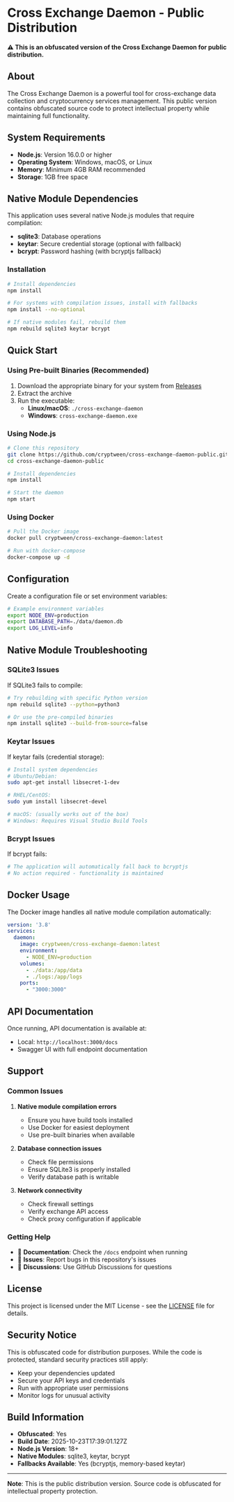 # Cross Exchange Daemon - Public Distribution

**⚠️ This is an obfuscated version of the Cross Exchange Daemon for public distribution.**

## About

The Cross Exchange Daemon is a powerful tool for cross-exchange data collection and cryptocurrency services management. This public version contains obfuscated source code to protect intellectual property while maintaining full functionality.

## System Requirements

- **Node.js**: Version 16.0.0 or higher
- **Operating System**: Windows, macOS, or Linux
- **Memory**: Minimum 4GB RAM recommended
- **Storage**: 1GB free space

## Native Module Dependencies

This application uses several native Node.js modules that require compilation:

- **sqlite3**: Database operations
- **keytar**: Secure credential storage (optional with fallback)
- **bcrypt**: Password hashing (with bcryptjs fallback)

### Installation

```bash
# Install dependencies
npm install

# For systems with compilation issues, install with fallbacks
npm install --no-optional

# If native modules fail, rebuild them
npm rebuild sqlite3 keytar bcrypt
```

## Quick Start

### Using Pre-built Binaries (Recommended)

1. Download the appropriate binary for your system from [Releases](../../releases)
2. Extract the archive
3. Run the executable:
   - **Linux/macOS**: `./cross-exchange-daemon`
   - **Windows**: `cross-exchange-daemon.exe`

### Using Node.js

```bash
# Clone this repository
git clone https://github.com/cryptween/cross-exchange-daemon-public.git
cd cross-exchange-daemon-public

# Install dependencies
npm install

# Start the daemon
npm start
```

### Using Docker

```bash
# Pull the Docker image
docker pull cryptween/cross-exchange-daemon:latest

# Run with docker-compose
docker-compose up -d
```

## Configuration

Create a configuration file or set environment variables:

```bash
# Example environment variables
export NODE_ENV=production
export DATABASE_PATH=./data/daemon.db
export LOG_LEVEL=info
```

## Native Module Troubleshooting

### SQLite3 Issues

If SQLite3 fails to compile:

```bash
# Try rebuilding with specific Python version
npm rebuild sqlite3 --python=python3

# Or use the pre-compiled binaries
npm install sqlite3 --build-from-source=false
```

### Keytar Issues

If keytar fails (credential storage):

```bash
# Install system dependencies
# Ubuntu/Debian:
sudo apt-get install libsecret-1-dev

# RHEL/CentOS:
sudo yum install libsecret-devel

# macOS: (usually works out of the box)
# Windows: Requires Visual Studio Build Tools
```

### Bcrypt Issues

If bcrypt fails:

```bash
# The application will automatically fall back to bcryptjs
# No action required - functionality is maintained
```

## Docker Usage

The Docker image handles all native module compilation automatically:

```yaml
version: '3.8'
services:
  daemon:
    image: cryptween/cross-exchange-daemon:latest
    environment:
      - NODE_ENV=production
    volumes:
      - ./data:/app/data
      - ./logs:/app/logs
    ports:
      - "3000:3000"
```

## API Documentation

Once running, API documentation is available at:
- Local: `http://localhost:3000/docs`
- Swagger UI with full endpoint documentation

## Support

### Common Issues

1. **Native module compilation errors**
   - Ensure you have build tools installed
   - Use Docker for easiest deployment
   - Use pre-built binaries when available

2. **Database connection issues**
   - Check file permissions
   - Ensure SQLite3 is properly installed
   - Verify database path is writable

3. **Network connectivity**
   - Check firewall settings
   - Verify exchange API access
   - Check proxy configuration if applicable

### Getting Help

- 📖 **Documentation**: Check the `/docs` endpoint when running
- 🐛 **Issues**: Report bugs in this repository's issues
- 💬 **Discussions**: Use GitHub Discussions for questions

## License

This project is licensed under the MIT License - see the [LICENSE](LICENSE) file for details.

## Security Notice

This is obfuscated code for distribution purposes. While the code is protected, standard security practices still apply:

- Keep your dependencies updated
- Secure your API keys and credentials
- Run with appropriate user permissions
- Monitor logs for unusual activity

## Build Information

- **Obfuscated**: Yes
- **Build Date**: 2025-10-23T17:39:01.127Z
- **Node.js Version**: 18+
- **Native Modules**: sqlite3, keytar, bcrypt
- **Fallbacks Available**: Yes (bcryptjs, memory-based keytar)

---

**Note**: This is the public distribution version. Source code is obfuscated for intellectual property protection.